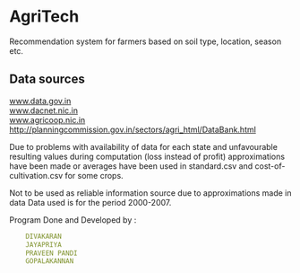 # AgriTech
Recommendation system for farmers based on soil type, location, season etc.

## Data sources
www.data.gov.in  
www.dacnet.nic.in  
www.agricoop.nic.in  
http://planningcommission.gov.in/sectors/agri_html/DataBank.html  

Due to problems with availability of data for each state and unfavourable resulting values during computation (loss instead of profit) approximations have been made or averages have been used in standard.csv and cost-of-cultivation.csv for some crops.


Not to be used as reliable information source due to approximations made in data
Data used is for the period 2000-2007.


Program Done and Developed by :
```yaml
    DIVAKARAN 
    JAYAPRIYA
    PRAVEEN PANDI
    GOPALAKANNAN 
```
